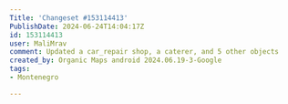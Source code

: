 ```yaml
---
Title: 'Changeset #153114413'
PublishDate: 2024-06-24T14:04:17Z
id: 153114413
user: MaliMrav
comment: Updated a car_repair shop, a caterer, and 5 other objects
created_by: Organic Maps android 2024.06.19-3-Google
tags:
- Montenegro

---
```

